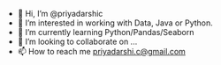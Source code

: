 - 👋 Hi, I’m @priyadarshic
- 👀 I’m interested in working with Data, Java or Python.
- 🌱 I’m currently learning Python/Pandas/Seaborn
- 💞️ I’m looking to collaborate on ...
- 📫 How to reach me priyadarshi.c@gmail.com

<!---
priyadarshic/priyadarshic is a ✨ special ✨ repository because its `README.md` (this file) appears on your GitHub profile.
You can click the Preview link to take a look at your changes.
--->
